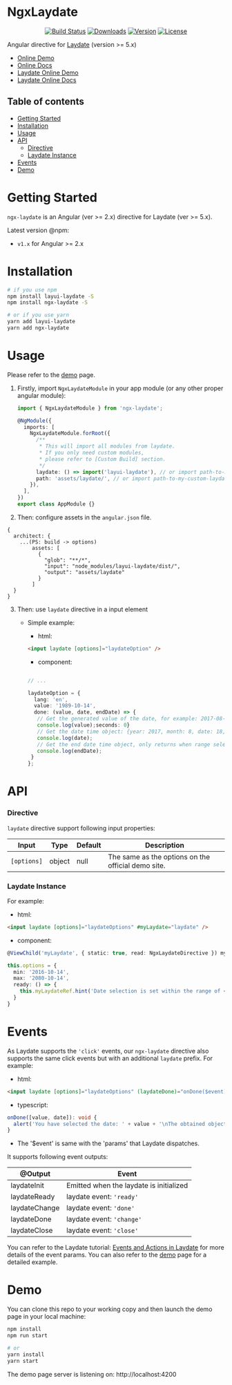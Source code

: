 # NgxLaydate

<!-- Badges section here. -->

<p align="center">
  <a href="https://travis-ci.com/"><img src="https://travis-ci.com/lanxuexing/ngx-laydate.svg?branch=main" alt="Build Status"></a>
  <a href="https://npmcharts.com/compare/ngx-laydate?minimal=true"><img src="https://img.shields.io/npm/dm/ngx-laydate.svg?sanitize=true" alt="Downloads"></a>
  <a href="https://www.npmjs.com/package/ngx-laydate"><img src="https://img.shields.io/npm/v/ngx-laydate.svg?sanitize=true" alt="Version"></a>
  <a href="https://www.npmjs.com/package/ngx-laydate"><img src="https://img.shields.io/npm/l/ngx-laydate.svg?sanitize=true" alt="License"></a>
</p>

Angular directive for [Laydate](https://github.com/layui/laydate) (version >= 5.x)

- [Online Demo](https://lanxuexing.github.io/ngx-laydate)
- [Online Docs](https://lanxuexing.github.io/ngx-laydate/api-docs)
- [Laydate Online Demo](https://layui.gitee.io/v2/demo/laydate.html)
- [Laydate Online Docs](https://layui.gitee.io/v2/docs/modules/laydate.html)

## Table of contents

- [Getting Started](#getting-started)
- [Installation](#installation)
- [Usage](#usage)
- [API](#api)
  - [Directive](#directive)
  - [Laydate Instance](#laydate-instance)
- [Events](#events)
- [Demo](#demo)

# Getting Started

`ngx-laydate` is an Angular (ver >= 2.x) directive for Laydate (ver >= 5.x).

Latest version @npm:

- `v1.x` for Angular >= 2.x

# Installation

```bash
# if you use npm
npm install layui-laydate -S
npm install ngx-laydate -S

# or if you use yarn
yarn add layui-laydate
yarn add ngx-laydate
```

# Usage

Please refer to the [demo](https://lanxuexing.github.io/ngx-laydate) page.

1. Firstly, import `NgxLaydateModule` in your app module (or any other proper angular module):

   ```typescript
   import { NgxLaydateModule } from 'ngx-laydate';

   @NgModule({
     imports: [
       NgxLaydateModule.forRoot({
         /**
          * This will import all modules from laydate.
          * If you only need custom modules,
          * please refer to [Custom Build] section.
          */
         laydate: () => import('layui-laydate'), // or import path-to-my-custom-laydate')
         path: 'assets/laydate/', // or import path-to-my-custom-laydate')
       }),
     ],
   })
   export class AppModule {}
   ```

2. Then: configure assets in the `angular.json` file.

  ```vim
  {
    architect: {
      ...(PS: build -> options)
          assets: [
            {
              "glob": "**/*",
              "input": "node_modules/layui-laydate/dist/",
              "output": "assets/laydate"
            }
          ]
    }
  }
  ```


3. Then: use `laydate` directive in a input element

   - Simple example:

     - html:

     ```html
     <input laydate [options]="laydateOption" />
     ```

     - component:

     ```typescript

     // ...

     laydateOption = {
       lang: 'en',
       value: '1989-10-14',
       done: (value, date, endDate) => {
        // Get the generated value of the date, for example: 2017-08-18
        console.log(value);seconds: 0}
        // Get the date time object: {year: 2017, month: 8, date: 18, hours: 0, minutes: 0, seconds: 0}
        console.log(date);
        // Get the end date time object, only returns when range selection is enabled (range: true). The object members are the same as above.
        console.log(endDate);
      }
     };
     ```

# API

### Directive

`laydate` directive support following input properties:

| Input           | Type    | Default | Description
| --------------- | ------- | ------- | -------- |
| `[options]`     | object  | null    | The same as the options on the official demo site. |

### Laydate Instance

For example:

- html:

```html
<input laydate [options]="laydateOptions" #myLaydate="laydate" />
```

- component:

```typescript
@ViewChild('myLaydate', { static: true, read: NgxLaydateDirective }) myLaydateRef: NgxLaydateDirective;

this.options = {
  min: '2016-10-14',
  max: '2080-10-14',
  ready: () => {
    this.myLaydateRef.hint('Date selection is set within the range of <br> October 14, 2016 to October 14, 2080.');
  }
}
```

# Events

As Laydate supports the `'click'` events, our `ngx-laydate` directive also supports the same click events but with an additional `laydate` prefix. For example:

- html:

```html
<input laydate [options]="laydateOptions" (laydateDone)="onDone($event)" />
```

- typescript:

```typescript
onDone([value, date]): void {
  alert('You have selected the date: ' + value + '\nThe obtained object is ' + JSON.stringify(date));
}
```

- The '\$event' is same with the 'params' that Laydate dispatches.

It supports following event outputs:

| @Output                   | Event                                   |
| ------------------------- | --------------------------------------- |
| laydateInit               | Emitted when the laydate is initialized |
| laydateReady              | laydate event: `'ready'`                |
| laydateChange             | laydate event: `'done'`                 |
| laydateDone               | laydate event: `'change'`               |
| laydateClose              | laydate event: `'close'`                |

You can refer to the Laydate tutorial: [Events and Actions in Laydate](https://layui.gitee.io/v2/docs/modules/laydate.html) for more details of the event params. You can also refer to the [demo](https://lanxuexing.github.io/ngx-laydate/) page for a detailed example.

# Demo

You can clone this repo to your working copy and then launch the demo page in your local machine:

```bash
npm install
npm run start

# or
yarn install
yarn start
```

The demo page server is listening on: http://localhost:4200

[npm-badge-url]: https://www.npmjs.com/package/ngx-laydate
